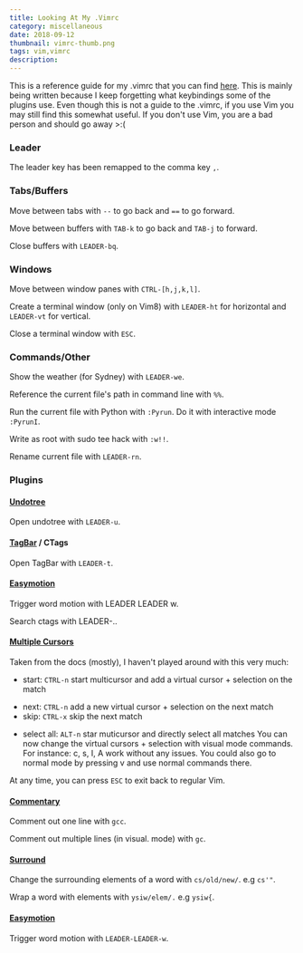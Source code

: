 ```yaml
---
title: Looking At My .Vimrc
category: miscellaneous
date: 2018-09-12
thumbnail: vimrc-thumb.png
tags: vim,vimrc
description:
---
```


This is a reference guide for my .vimrc that you can find [here](https://github.com/beanpuppy/dotfiles/blob/master/vimrc). This is mainly being written because I keep forgetting what keybindings some of the plugins use. Even though this is not a guide to the .vimrc, if you use Vim you may still find this somewhat useful. If you don't use Vim, you are a bad person and should go away >:(

### Leader

The leader key has been remapped to the comma key `,`.

### Tabs/Buffers

Move between tabs with `--` to go back and `==` to go forward.

Move between buffers with `TAB-k` to go back and `TAB-j` to forward.

Close buffers with `LEADER-bq`.

### Windows

Move between window panes with `CTRL-[h,j,k,l]`.

Create a terminal window (only on Vim8) with `LEADER-ht` for horizontal and `LEADER-vt` for vertical.

Close a terminal window with `ESC`.

### Commands/Other

Show the weather (for Sydney) with `LEADER-we`.

Reference the current file's path in command line with `%%`.

Run the current file with Python with `:Pyrun`. Do it with interactive mode `:PyrunI`.

Write as root with sudo tee hack with `:w!!`.

Rename current file with `LEADER-rn`.

### Plugins

#### [Undotree](https://github.com/mbbill/undotree)

Open undotree with `LEADER-u`.

#### [TagBar](https://github.com/majutsushi/tagbar) / CTags

Open TagBar with `LEADER-t`.

#### [Easymotion](https://github.com/easymotion/vim-easymotion)

Trigger word motion with LEADER LEADER w.

Search ctags with LEADER-..

#### [Multiple Cursors](https://github.com/terryma/vim-multiple-cursors)

Taken from the docs (mostly), I haven't played around with this very much:

* start: `CTRL-n` start multicursor and add a virtual cursor + selection on the match
+ next: `CTRL-n` add a new virtual cursor + selection on the next match
+ skip: `CTRL-x` skip the next match
* select all: `ALT-n` star muticursor and directly select all matches
You can now change the virtual cursors + selection with visual mode commands. For instance: c, s, I, A work without any issues. You could also go to normal mode by pressing v and use normal commands there.

At any time, you can press `ESC` to exit back to regular Vim.

#### [Commentary](https://github.com/tpope/vim-commentary)

Comment out one line with `gcc`.

Comment out multiple lines (in visual. mode) with `gc`.

#### [Surround](https://github.com/tpope/vim-surround)

Change the surrounding elements of a word with `cs/old/new/`. e.g `cs'"`.

Wrap a word with elements with `ysiw/elem/.` e.g `ysiw{`.

#### [Easymotion](https://github.com/easymotion/vim-easymotion)

Trigger word motion with `LEADER-LEADER-w`.

